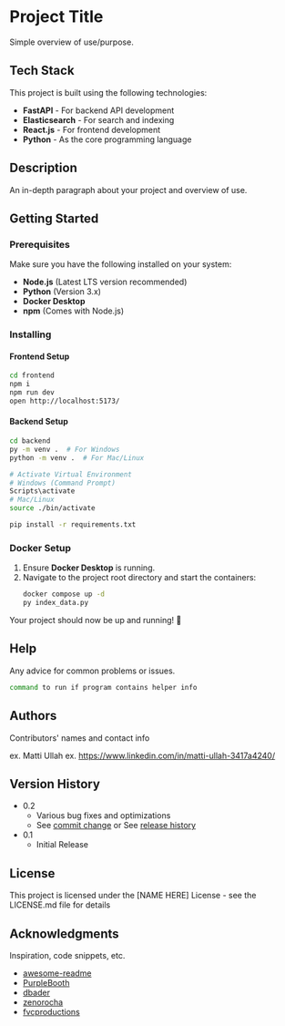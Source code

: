 # Project Title

Simple overview of use/purpose.

## Tech Stack

This project is built using the following technologies:
- **FastAPI** - For backend API development
- **Elasticsearch** - For search and indexing
- **React.js** - For frontend development
- **Python** - As the core programming language

## Description

An in-depth paragraph about your project and overview of use.

## Getting Started

### Prerequisites
Make sure you have the following installed on your system:
- **Node.js** (Latest LTS version recommended)
- **Python** (Version 3.x)
- **Docker Desktop**
- **npm** (Comes with Node.js)

### Installing

#### Frontend Setup

```sh
cd frontend
npm i
npm run dev
open http://localhost:5173/
```

#### Backend Setup

```sh
cd backend
py -m venv .  # For Windows
python -m venv .  # For Mac/Linux

# Activate Virtual Environment
# Windows (Command Prompt)
Scripts\activate
# Mac/Linux
source ./bin/activate

pip install -r requirements.txt
```

### Docker Setup

1. Ensure **Docker Desktop** is running.
2. Navigate to the project root directory and start the containers:
   ```sh
   docker compose up -d
   py index_data.py
   ```

Your project should now be up and running! 🚀

## Help

Any advice for common problems or issues.
```sh
command to run if program contains helper info
```

## Authors

Contributors' names and contact info

ex. Matti Ullah
ex. https://www.linkedin.com/in/matti-ullah-3417a4240/

## Version History

* 0.2
    * Various bug fixes and optimizations
    * See [commit change]() or See [release history]()
* 0.1
    * Initial Release

## License

This project is licensed under the [NAME HERE] License - see the LICENSE.md file for details

## Acknowledgments

Inspiration, code snippets, etc.
* [awesome-readme](https://github.com/matiassingers/awesome-readme)
* [PurpleBooth](https://gist.github.com/PurpleBooth/109311bb0361f32d87a2)
* [dbader](https://github.com/dbader/readme-template)
* [zenorocha](https://gist.github.com/zenorocha/4526327)
* [fvcproductions](https://gist.github.com/fvcproductions/1bfc2d4aecb01a834b46)

